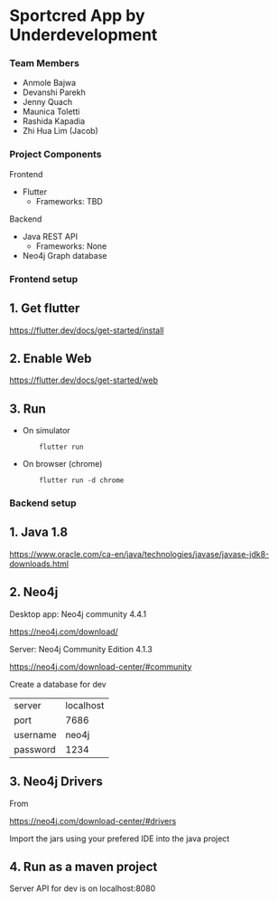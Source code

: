 
# Sportcred App by Underdevelopment


### Team Members
* Anmole Bajwa
* Devanshi Parekh
* Jenny Quach
* Maunica Toletti
* Rashida Kapadia
* Zhi Hua Lim (Jacob)

### Project Components

Frontend
 * Flutter
    * Frameworks: TBD

Backend
 * Java REST API
    * Frameworks: None
 * Neo4j Graph database

### Frontend setup

## 1. Get flutter

https://flutter.dev/docs/get-started/install 

## 2. Enable Web

https://flutter.dev/docs/get-started/web

## 3. Run

 * On simulator
    ```
        flutter run
    ```
 * On browser (chrome)
    ```
        flutter run -d chrome
    ```

### Backend setup

## 1. Java 1.8

https://www.oracle.com/ca-en/java/technologies/javase/javase-jdk8-downloads.html

## 2. Neo4j

Desktop app: Neo4j community 4.4.1

https://neo4j.com/download/

Server: Neo4j Community Edition 4.1.3

https://neo4j.com/download-center/#community

Create a database for dev

|           |           |
-------     |-----------|
server      | localhost |
port        | 7686      |
username    | neo4j     |
password    | 1234      |

## 3. Neo4j Drivers

From

https://neo4j.com/download-center/#drivers

Import the jars using your prefered IDE into the java project

## 4. Run as a maven project

Server API for dev is on localhost:8080 
